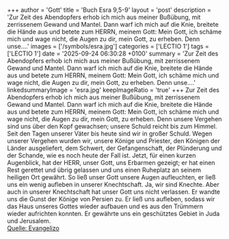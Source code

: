 +++
author = 'Gott'
title = 'Buch Esra 9,5-9'
layout = 'post'
description = 'Zur Zeit des Abendopfers erhob ich mich aus meiner Bußübung, mit zerrissenem Gewand und Mantel. Dann warf ich mich auf die Knie, breitete die Hände aus und betete zum HERRN, meinem Gott: Mein Gott, ich schäme mich und wage nicht, die Augen zu dir, mein Gott, zu erheben. Denn unse....'
images = ['/symbols/esra.jpg']
categories = ['LECTIO 1']
tags = ['LECTIO 1']
date = '2025-09-24 06:30:28 +0100'
summary = 'Zur Zeit des Abendopfers erhob ich mich aus meiner Bußübung, mit zerrissenem Gewand und Mantel. Dann warf ich mich auf die Knie, breitete die Hände aus und betete zum HERRN, meinem Gott: Mein Gott, ich schäme mich und wage nicht, die Augen zu dir, mein Gott, zu erheben. Denn unse....'
linkedsummaryImage = 'esra.jpg'
keepImageRatio = 'true'
+++
Zur Zeit des Abendopfers erhob ich mich aus meiner Bußübung, mit zerrissenem Gewand und Mantel. Dann warf ich mich auf die Knie, breitete die Hände aus und betete zum HERRN, meinem Gott:
Mein Gott, ich schäme mich und wage nicht, die Augen zu dir, mein Gott, zu erheben. Denn unsere Vergehen sind uns über den Kopf gewachsen; unsere Schuld reicht bis zum Himmel.<!--more-->
Seit den Tagen unserer Väter bis heute sind wir in großer Schuld. Wegen unserer Vergehen wurden wir, unsere Könige und Priester, den Königen der Länder ausgeliefert, dem Schwert, der Gefangenschaft, der Plünderung und der Schande, wie es noch heute der Fall ist.
Jetzt, für einen kurzen Augenblick, hat der HERR, unser Gott, uns Erbarmen gezeigt; er hat einen Rest gerettet und übrig gelassen und uns einen Ruheplatz an seinem heiligen Ort gewährt. So ließ unser Gott unsere Augen aufleuchten, er ließ uns ein wenig aufleben in unserer Knechtschaft.
Ja, wir sind Knechte. Aber auch in unserer Knechtschaft hat unser Gott uns nicht verlassen. Er wandte uns die Gunst der Könige von Persien zu. Er ließ uns aufleben, sodass wir das Haus unseres Gottes wieder aufbauen und es aus den Trümmern wieder aufrichten konnten. Er gewährte uns ein geschütztes Gebiet in Juda und Jerusalem.<br> [Quelle: Evangelizo](https://evangeliumtagfuertag.org/DE/gospel)